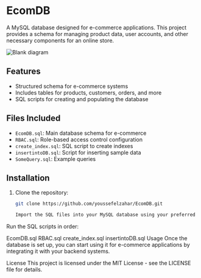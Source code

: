 
# EcomDB

A MySQL database designed for e-commerce applications. This project provides a schema for managing product data, user accounts, and other necessary components for an online store.

![Blank diagram](https://github.com/youssefelzahar/EcomDB/assets/49149335/b663a628-1acc-4bb9-8cef-59d54e654cc1)

## Features
- Structured schema for e-commerce systems
- Includes tables for products, customers, orders, and more
- SQL scripts for creating and populating the database

## Files Included
- `EcomDB.sql`: Main database schema for e-commerce
- `RBAC.sql`: Role-based access control configuration
- `create_index.sql`: SQL script to create indexes
- `insertintoDB.sql`: Script for inserting sample data
- `SomeQuery.sql`: Example queries

## Installation

1. Clone the repository:
   ```bash
   git clone https://github.com/youssefelzahar/EcomDB.git

   Import the SQL files into your MySQL database using your preferred MySQL client.

Run the SQL scripts in order:

EcomDB.sql
RBAC.sql
create_index.sql
insertintoDB.sql
Usage
Once the database is set up, you can start using it for e-commerce applications by integrating it with your backend systems.

License
This project is licensed under the MIT License - see the LICENSE file for details.
